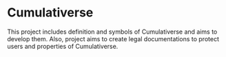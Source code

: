 # Cumulativerse

This project includes definition and symbols of Cumulativerse and aims to develop them. Also, project aims to create legal documentations to protect users and properties of Cumulativerse.
